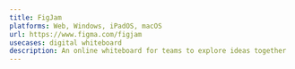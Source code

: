```yaml
---
title: FigJam
platforms: Web, Windows, iPadOS, macOS
url: https://www.figma.com/figjam
usecases: digital whiteboard
description: An online whiteboard for teams to explore ideas together
---
```

